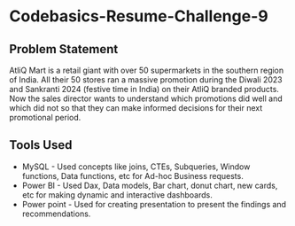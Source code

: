 # Codebasics-Resume-Challenge-9

## Problem Statement
  AtliQ Mart is a retail giant with over 50 supermarkets in the southern region of India. All their 50 stores ran a massive promotion during the Diwali 2023 and Sankranti 2024 (festive time in India) on their AtliQ branded products. Now the sales director wants to understand which promotions did well and which did not so that they can make informed decisions for their next promotional period.

## Tools Used
* MySQL - Used concepts like joins, CTEs, Subqueries, Window functions, Data functions, etc for Ad-hoc Business requests.
* Power BI - Used Dax, Data models, Bar chart, donut chart, new cards, etc for making dynamic and interactive dashboards.
* Power point - Used for creating presentation to present the findings and recommendations.
